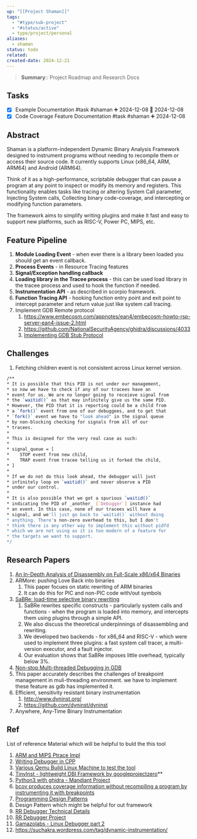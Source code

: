```yaml
---
up: "[[Project Shaman]]"
tags:
  - "#type/sub-project"
  - "#status/active"
  - type/project/personal
aliases:
  - shaman
status: todo
related:
created-date: 2024-12-21
---
```


> **Summary**:: Project Roadmap and Research Docs

## Tasks

- [x] Example Documentation #task #shaman ➕ 2024-12-08 📅 2024-12-08
- [x] Code Coverage Feature Documentation #task #shaman ➕ 2024-12-08

## Abstract

Shaman is a platform-independent Dynamic Binary Analysis Framework designed to instrument programs without needing to recompile them or access their source code. It currently supports Linux (x86_64, ARM, ARM64) and Android (ARM64).

Think of it as a high-performance, scriptable debugger that can pause a program at any point to inspect or modify its memory and registers. This functionality enables tasks like tracing or altering System Call parameter, Injecting System calls, Collecting binary code-coverage, and intercepting or modifying function parameters.

The framework aims to simplify writing plugins and make it fast and easy to support new platforms, such as RISC-V, Power PC, MIPS, etc.

## Feature Pipeline

1. **Module Loading Event** - when ever there is a library been loaded you should get an event callback.
2. **Process Events** - in Resource Tracing features
3. **Signal/Exception handling callback**
4. **Loading library in the Tracee process** - this can be used load library in the tracee process and used to hook the function if needed.
5. **Instrumentation API** - as described in scorpio framework.
6. **Function Tracing API** - hooking function entry point and exit point to intercept parameter and return value just like system call tracing.
7. Implement GDB Remote protocol
	1. https://www.embecosm.com/appnotes/ean4/embecosm-howto-rsp-server-ean4-issue-2.html
	2. https://github.com/NationalSecurityAgency/ghidra/discussions/4033
	3. [Implementing GDB Stub Protocol](https://medium.com/swlh/implement-gdb-remote-debug-protocol-stub-from-scratch-1-a6ab2015bfc5)

## Challenges

1. Fetching children event is not consistent across Linux kernel version.

```bash
/**
* It is possible that this PID is not under our management,
* so now we have to check if any of our tracees have an
* event for us. We are no longer going to receieve signal from
* the `waitid()` as that may infinitely give us the same PID.
* However, the PID that it is reporting could be a child from
* a `fork()` event from one of our debuggees, and to get that
* `fork()` event we have to "look ahead" in the signal queue
* by non-blocking checking for signals from all of our
* tracees.
*
* This is designed for the very real case as such:
*
* signal_queue = [
*    STOP event from new child,
*    TRAP event from tracee telling us it forked the child,
* ]
*
* If we do not do this look ahead, the debugger will just
* infinitely loop on `waitid()` and never observe a PID
* under our control.
*
* It is also possible that we got a spurious `waitid()`
* indicating the PID of _another_ [`Debugger`] instance had
* an event. In this case, none of our tracees will have a
* signal, and we'll just go back to `waitid()` without doing
* anything. There's non-zero overhead to this, but I don't
* think there is any other way to implement this without pidfd
* which we are not using as it is too modern of a feature for
* the targets we want to support.
*/
```

## Research Papers

1. [An In-Depth Analysis of Disassembly on Full-Scale x86/x64 Binaries](https://www.usenix.org/system/files/conference/usenixsecurity16/sec16_paper_andriesse.pdf)
2. ARMore: pushing Love Back into binaries
	1. This paper focues on static rewriting of ARM binaries
	1. It can do this for PIC and non-PIC code with/out symbols
3. [SaBRe: load-time selective binary rewriting](https://link.springer.com/content/pdf/10.1007/s10009-021-00644-w.pdf?pdf=button)
	1. SaBRe rewrites specific constructs - particularly system calls and functions - when the program is loaded into memory, and intercepts them using plugins through a simple API.
	1. We also discuss the theoretical underpinnings of disassembling and rewriting.
	1. We developed two backends - for x86_64 and RISC-V - which were used to implement three plugins: a fast system call tracer, a multi-version executor, and a fault injector.
	1. Our evaluation shows that SaBRe imposes little overhead, typically below 3%.
4. [Non-stop Multi-threaded Debugging in GDB](https://s3.amazonaws.com/arena-attachments/309033/6f46f21a0abfe4de8f56468953378dfb.pdf)
  1. This paper accurately describes the challenges of breakpoint management in muli-threading environment. we have to implement these feature as gdb has implemented it.
5. Efficient, sensitivity resistant binary instrumentation
	1. http://www.dyninst.org/
	2. https://github.com/dyninst/dyninst
6. Anywhere, Any-Time Binary Instrumentation


## Ref

List of reference Material which will be helpful to buld the this tool

1. [ARM and MIPS Ptrace Impl](https://github.com/aleden/ptracetricks/blob/main/ptracetricks.cpp)
2. [Writing Debugger in CPP](https://blog.tartanllama.xyz/writing-a-linux-debugger-source-signal/)
3. [Various Qemu Build Linux Machine to test the tool](https://people.debian.org/~aurel32/qemu/)
4. [TinyInst - lightweight DBI Framework by googleprojectzero](https://github.com/googleprojectzero/TinyInst/)**
5. [Python3 with ghidra - Mandiant Project](https://github.com/mandiant/Ghidrathon)
6. [bcov produces coverage information without recompiling a program by instrumenting it with breakpoints](https://bcov.sourceforge.net/)
7. [Programming Design Patterns](https://gameprogrammingpatterns.com/contents.html)
  1. Design Pattern which might be helpful for out framework
8. [RR Debugger Technical Details](https://arxiv.org/pdf/1705.05937.pdf)
9. [RR Debugger Project](https://rr-project.org/)
10. [Gamazolabs - Linux Debugger part 2](https://www.youtube.com/watch?v=6topgTC3-5k&ab_channel=gamozolabs)
11. https://suchakra.wordpress.com/tag/dynamic-instrumentation/